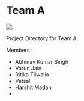# Team A

![](https://img.shields.io/badge/team-A-green.svg?style=for-the-badge)	

Project Directory for Team A.

Members : 

- Abhinav Kumar Singh
- Varun Jain
- Ritika Tilwalia
- Vatsal
- Harshit Madan
- ​